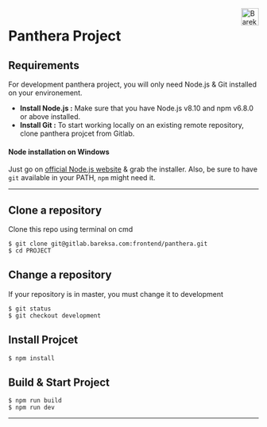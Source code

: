 <img src="https://images.bareksa.com/bareksa/img/logo/bareksa-logo.svg" alt="Bareksa Logo" style="height: 35px;width: auto; float:right">

# Panthera Project
## Requirements

For development panthera project, you will only need Node.js & Git installed on your environement.

* **Install Node.js :** Make sure that you have Node.js v8.10 and npm v6.8.0 or above installed.
* **Install Git :** To start working locally on an existing remote repository, clone panthera projcet from Gitlab.

#### Node installation on Windows

Just go on [official Node.js website](http://nodejs.org/) & grab the installer.
Also, be sure to have `git` available in your PATH, `npm` might need it.

---
## Clone a repository
Clone this repo using terminal on cmd

    $ git clone git@gitlab.bareksa.com:frontend/panthera.git
    $ cd PROJECT

## Change a repository
If your repository is in master, you must change it to development

    $ git status
    $ git checkout development



## Install Projcet

    $ npm install


## Build & Start Project

    $ npm run build
    $ npm run dev


---
